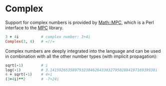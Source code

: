 # Complex

Support for complex numbers is provided by [Math::MPC](https://metacpan.org/pod/Math::MPC), which is a Perl interface to the [MPC](http://www.multiprecision.org/mpc/) library.

```ruby
3 + 4i          # complex number: 3+4i
Complex(3, 4)   # =//=
```

Complex numbers are deeply integrated into the language and can be used in combination with all the other number types (with implicit propagation):

```ruby
sqrt(-1)        # i
log(-1)         # 3.14159265358979323846264338327950288419716939938i
4 + sqrt(-1)    # 4+i
(3+4i)**2       # -7+24i
```
